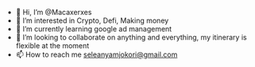 - 👋 Hi, I’m @Macaxerxes
- 👀 I’m interested in Crypto, Defi, Making money
- 🌱 I’m currently learning google ad management 
- 💞️ I’m looking to collaborate on anything and everything, my itinerary is flexible at the moment 
- 📫 How to reach me seleanyamjokori@gmail.com

<!---
Macaxerxes/Macaxerxes is a ✨ special ✨ repository because its `README.md` (this file) appears on your GitHub profile.
You can click the Preview link to take a look at your changes.
--->
